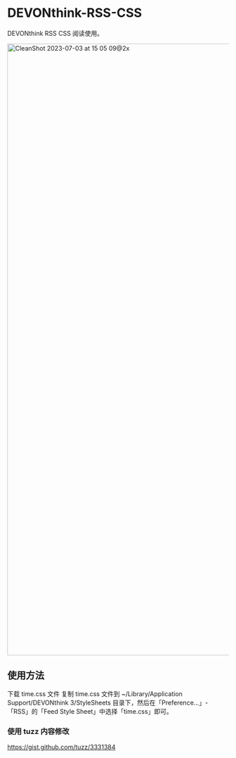 # DEVONthink-RSS-CSS
DEVONthink RSS CSS 阅读使用。

<img width="1392" alt="CleanShot 2023-07-03 at 15 05 09@2x" src="https://github.com/yizhimuzhuozi/DEVONthink-RSS-CSS/assets/31234254/e6bb717b-32b9-4331-ac3e-0bc2ec298726">

## 使用方法
下载 time.css 文件
复制 time.css 文件到 ~/Library/Application Support/DEVONthink 3/StyleSheets 目录下，然后在「Preference...」-「RSS」的「Feed Style Sheet」中选择「time.css」即可。

### 使用 tuzz 内容修改
https://gist.github.com/tuzz/3331384
